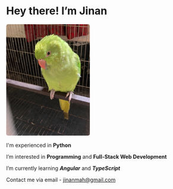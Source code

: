# Hey there! I’m Jinan

<img src="titin.jpg" alt="Parrot-Pet: TItin" height="300" style="border-radius: 5px">

 I'm experienced in **Python**

 I’m interested in **Programming** and **Full-Stack Web Development**
 
 I’m currently learning ***Angular*** and ***TypeScript***
 
 Contact me via email - jinanmah@gmail.com
